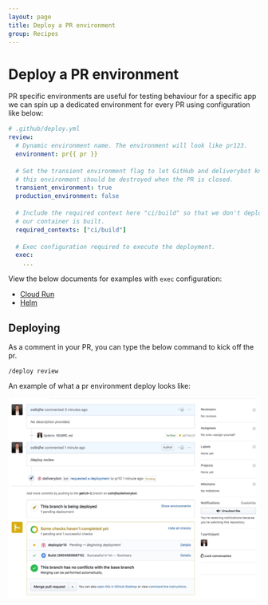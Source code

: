 ```yaml
---
layout: page
title: Deploy a PR environment
group: Recipes
---
```


# Deploy a PR environment

PR specific environments are useful for testing behaviour for a specific app
we can spin up a dedicated environment for every PR using configuration like
below:

```yaml
# .github/deploy.yml
review:
  # Dynamic environment name. The environment will look like pr123.
  environment: pr{{ pr }}

  # Set the transient environment flag to let GitHub and deliverybot know that
  # this environment should be destroyed when the PR is closed.
  transient_environment: true
  production_environment: false

  # Include the required context here "ci/build" so that we don't deploy before
  # our container is built.
  required_contexts: ["ci/build"]

  # Exec configuration required to execute the deployment.
  exec:
    ...
```

View the below documents for examples with `exec` configuration:

- [Cloud Run](/docs/executors/cloud-run)
- [Helm](/docs/executors/helm)


## Deploying

As a comment in your PR, you can type the below command to kick off the pr.

    /deploy review

An example of what a pr environment deploy looks like:

![Deploy on pr environments](/assets/images/pr-deploy.jpg)
